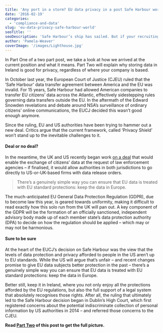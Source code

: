 ```yaml
---
title: 'Any port in a storm? EU data privacy in a post Safe Harbour world'
date: '2016-02-19'
categories:
  - 'compliance-and-data'
slug: 'eu-data-privacy-safe-harbour-world'
seoTitle: ''
seoDescription: 'Safe Harbour’s ship has sailed. But if your recruiting and canidate data is stored and staying put in the EU, you don’t need to lose sleep over it.'
author: 'Pamela-Weaver'
coverImage: '/images/Lighthouse.jpg'
---
```


In Part One of a two part post, we take a look at how we arrived at the current position and what it means. Part Two will explain why storing data in Ireland is good for privacy, regardless of where your company is based.

In October last year, the European Court of Justice (CJEU) ruled that the ‘Safe Harbour’ data transfer agreement between America and the EU was invalid. For 15 years, Safe Harbour had allowed American companies to transfer EU citizens’ data across the Atlantic, effectively sidestepping rules governing data transfers outside the EU. In the aftermath of the Edward Snowden revelations and debate around NSA’s surveillance of ordinary citizens’ online communications, the EUCJ decided this wasn’t good enough anymore.

Since the ruling, EU and US authorities have been trying to hammer out a new deal. Critics argue that the current framework, called ‘Privacy Shield’ won’t stand up to the inevitable challenges to it.

#### Deal or no deal?

In the meantime, the UK and US recently began work [on a deal](https://www.washingtonpost.com/world/national-security/the-british-want-to-come-to-america--with-wiretap-orders-and-search-warrants/2016/02/04/b351ce9e-ca86-11e5-a7b2-5a2f824b02c9_story.html) that would enable the exchange of citizens’ data at the request of law enforcement agencies – if finalised, it would allow authorities in both jurisdictions to go directly to US-or-UK-based firms with data release orders.

> There’s a genuinely simple way you can ensure that EU data is treated with EU standard protections: keep the data in Europe.

The much-anticipated EU General Data Protection Regulation (GDPR), due to become law this year, is geared towards uniformity, making it difficult to read exactly how this solo run from the UK will pan out. A key component of the GDPR will be the formation of an officially sanctioned, independent advisory body made up of each member state’s data protection authority (DPA) to decide on how the regulation should be applied – which may or may not be harmonious.

#### Sure to be sure

At the heart of the EUCJ’s decision on Safe Harbour was the view that the levels of data protection and privacy afforded to people in the US aren’t up to EU standards. While the US will argue that’s unfair – and recent changes promise to give EU data subjects better protection in the past – there’s a genuinely simple way you can ensure that EU data is treated with EU standard protections: keep the data in Europe.

Better still, keep it in Ireland, where you not only enjoy all the protections afforded by the EU regulations, but also the full support of a legal system that absolutely recognises those rights. After all, the ruling that ultimately led to the Safe Harbour decision began in Dublin’s High Court, which first registered concerns about the potential indiscriminate collection of personal information by US authorities in 2014 – and referred those concerns to the CJEU.

**Read [Part Two](http://hirehive.io/store-on-the-side-of-caution/) of this post to get the full picture.**
